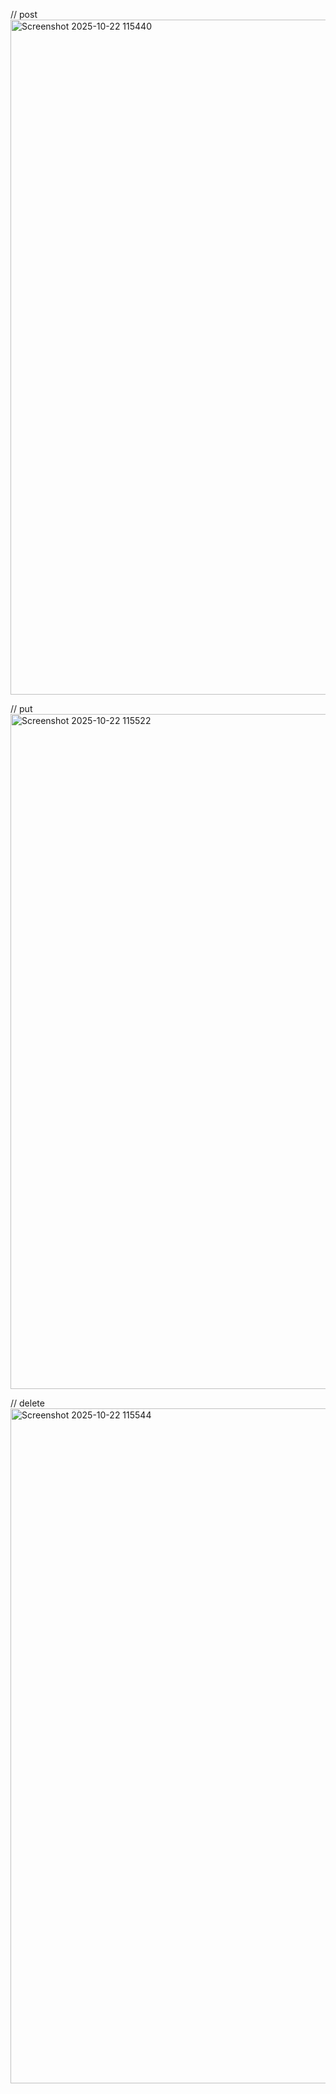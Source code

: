 // post
<img width="1920" height="1080" alt="Screenshot 2025-10-22 115440" src="https://github.com/user-attachments/assets/290597af-6fc9-4050-8b12-b9b7fb8c6502" />


// put
<img width="1920" height="1080" alt="Screenshot 2025-10-22 115522" src="https://github.com/user-attachments/assets/79c0c555-ee8e-4788-945c-d574b1edeba4" />


// delete
<img width="1920" height="1080" alt="Screenshot 2025-10-22 115544" src="https://github.com/user-attachments/assets/cc6e1850-5822-402a-93e5-54a89a268e3f" />
